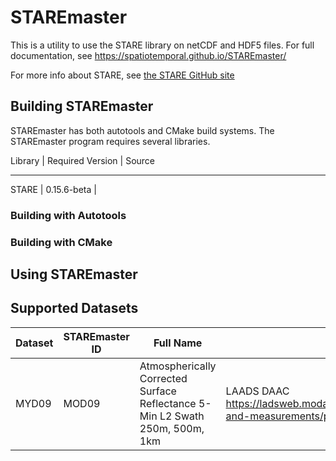 # STAREmaster

This is a utility to use the STARE library on netCDF and HDF5
files. For full documentation, see
https://spatiotemporal.github.io/STAREmaster/

For more info about STARE, see [the STARE GitHub
site](https://github.com/SpatioTemporal/STARE)

## Building STAREmaster

STAREmaster has both autotools and CMake build systems. The STAREmaster program requires several libraries.

Library | Required Version | Source
-------   ----------------   ------
STARE   | 0.15.6-beta      | 

### Building with Autotools

### Building with CMake

## Using STAREmaster

## Supported Datasets

Dataset | STAREmaster ID | Full Name | Notes
------- | -------------- | --------- | -----
MYD09   | MOD09          | Atmospherically Corrected Surface Reflectance 5-Min L2 Swath 250m, 500m, 1km | LAADS DAAC https://ladsweb.modaps.eosdis.nasa.gov/missions-and-measurements/products/MOD09
